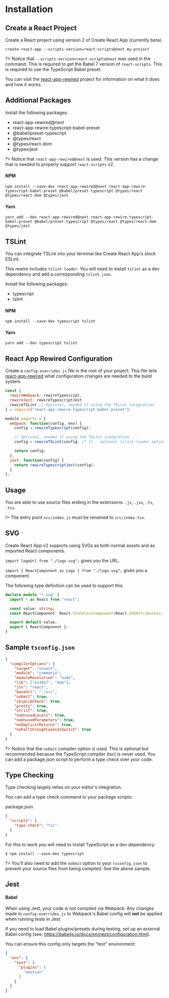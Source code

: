 # Installation

## Create a React Project

Create a React project using version 2 of Create React App (currently beta).

```shell
create-react-app --scripts-version=react-scripts@next my-project
```

?> Notice that `--scripts-version=react-scripts@next` was used in the command. This is required to get the Babel 7 version of `react-scripts`. This is required to use the TypeScript Babel preset.

You can visit the [react-app-rewired](https://github.com/timarney/react-app-rewired) project for information on what it does and how it works.

## Additional Packages

Install the following packages:

- react-app-rewired@next
- react-app-rewire-typescript-babel-preset
- @babel/preset-typescript
- @types/react
- @types/react-dom
- @types/jest

?> Notice that `react-app-rewired@next` is used. This version has a change that
is needed to properly support `react-scripts` v2.

#### NPM

```shell
npm install --save-dev react-app-rewired@next react-app-rewire-typescript-babel-preset @babel/preset-typescript @types/react @types/react-dom @types/jest
```

#### Yarn

```shell
yarn add --dev react-app-rewired@next react-app-rewire-typescript-babel-preset @babel/preset-typescript @types/react @types/react-dom @types/jest
```

## TSLint

You can integrate TSLint into your terminal like Create React App's stock ESLint.

This rewire includes `tslint-loader`. You will need to install `tslint` as a dev dependency and add a corresponding `tslint.json`.

Install the following packages:

- typescript
- tslint

#### NPM

```shell
npm install --save-dev typescript tslint
```

#### Yarn

```shell
yarn add --dev typescript tslint
```

## React App Rewired Configuration

Create a `config-overrides.js` file in the root of your project. This file tells [react-app-rewired](https://github.com/timarney/react-app-rewired) what configuration changes are needed to the build system.

```js
const {
  rewireWebpack: rewireTypescript,
  rewireJest: rewireTypescriptJest
  rewireTSLint // Optional, needed if using the TSLint integration.
} = require("react-app-rewire-typescript-babel-preset");

module.exports = {
  webpack: function(config, env) {
    config = rewireTypescript(config);

    // Optional, needed if using the TSLint integration.
    config = rewireTSLint(config, /* {} - optional tslint-loader options */);

    return config;
  },
  jest: function(config) {
    return rewireTypescriptJest(config);
  }
};
```

## Usage

You are able to use source files ending in the extensions: `.js`, `.jsx`, `.ts`, `.tsx`.

!> The entry point `src/index.js` must be renamed to `src/index.tsx`.

## SVG

Create React App v2 supports using SVGs as both normal assets and as imported React components.

`import logoUrl from "./logo.svg";` gives you the URL.

`import { ReactComponent as Logo } from "./logo.svg";` gives you a component.

The following type definition can be used to support this.

```typescript
declare module "*.svg" {
  import * as React from "react";

  const value: string;
  const ReactComponent: React.StatelessComponent<React.SVGAttributes>;

  export default value;
  export { ReactComponent };
}
```

## Sample `tsconfig.json`

```json
{
  "compilerOptions": {
    "target": "esnext",
    "module": "commonjs",
    "moduleResolution": "node",
    "lib": ["es2017", "dom"],
    "jsx": "react",
    "baseUrl": "./src",
    "noEmit": true,
    "skipLibCheck": true,
    "pretty": true,
    "strict": true,
    "noUnusedLocals": true,
    "noUnusedParameters": true,
    "noImplicitReturns": true,
    "noFallthroughCasesInSwitch": true
  }
}
```

?> Notice that the `noEmit` compiler option is used. This is optional but recommended because the TypeScript compiler (tsc) is never used. You can add a package.json script to perform a type check over your code.

## Type Checking

Type checking largely relies on your editor's integration.

You can add a type check command to your package scripts:

package.json

```json
{
  "scripts": {
    "type-check": "tsc"
  }
}
```

For this to work you will need to install TypeScript as a dev dependency:

```shell
$ npm install --save-dev typescript
```

?> You'll also need to add the `noEmit` option to your `tsconfig.json` to prevent your source files from being compiled. See the above sample.

## Jest

#### Babel

When using Jest, your code is not compiled via Webpack. Any changes made in `config-overrides.js` to Webpack's Babel config will **not** be applied when running tests in Jest.

If you need to load Babel plugins/presets during testing, set up an external Babel config (see: https://babeljs.io/docs/en/next/configuration.html).

You can ensure this config only targets the "test" environment:

```json
{
  "env": {
    "test": {
      "plugins": [
        "emotion"
      ]
    }
  }
}
```
